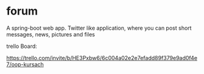# forum

A spring-boot web app. Twitter like application, where you can post short messages, news, pictures and files 


trello Board:

https://trello.com/invite/b/HE3Pxbw6/6c004a02e2e7efadd89f379e9ad0f4e7/oop-kursach
